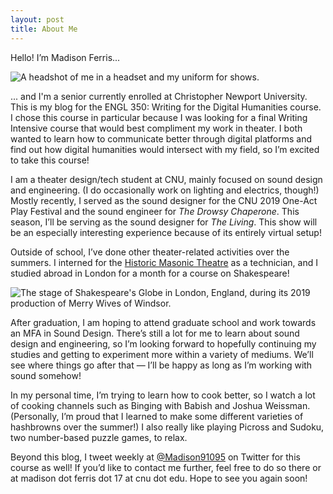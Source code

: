 ```yaml
---
layout: post
title: About Me
---
```


Hello! I’m Madison Ferris...

![A headshot of me in a headset and my uniform for shows.](https://madison91095.github.io/Madison91095/images/Headshot.jpg)

... and I'm a senior currently enrolled at Christopher Newport University. This is my blog for the ENGL 350: Writing for the Digital Humanities course. I chose this course in particular because I was looking for a final Writing Intensive course that would best compliment my work in theater. I both wanted to learn how to communicate better through digital platforms and find out how digital humanities would intersect with my field, so I’m excited to take this course!

I am a theater design/tech student at CNU, mainly focused on sound design and engineering. (I do occasionally work on lighting and electrics, though!) Mostly recently, I served as the sound designer for the CNU 2019 One-Act Play Festival and the sound engineer for _The Drowsy Chaperone_. This season, I’ll be serving as the sound designer for _The Living_. This show will be an especially interesting experience because of its entirely virtual setup!

Outside of school, I’ve done other theater-related activities over the summers. I interned for the [Historic Masonic Theatre](https://historicmasonictheatre.com/) as a technician, and I studied abroad in London for a month for a course on Shakespeare!

![The stage of Shakespeare's Globe in London, England, during its 2019 production of Merry Wives of Windsor.](https://madison91095.github.io/Madison91095/images/MerryWivesofWindsor.png)

After graduation, I am hoping to attend graduate school and work towards an MFA in Sound Design. There’s still a lot for me to learn about sound design and engineering, so I’m looking forward to hopefully continuing my studies and getting to experiment more within a variety of mediums. We’ll see where things go after that — I’ll be happy as long as I’m working with sound somehow!

In my personal time, I’m trying to learn how to cook better, so I watch a lot of cooking channels such as Binging with Babish and Joshua Weissman. (Personally, I’m proud that I learned to make some different varieties of hashbrowns over the summer!) I also really like playing Picross and Sudoku, two number-based puzzle games, to relax.

Beyond this blog, I tweet weekly at [@Madison91095](https://twitter.com/Madison91095) on Twitter for this course as well! If you’d like to contact me further, feel free to do so there or at madison dot ferris dot 17 at cnu dot edu. Hope to see you again soon!
